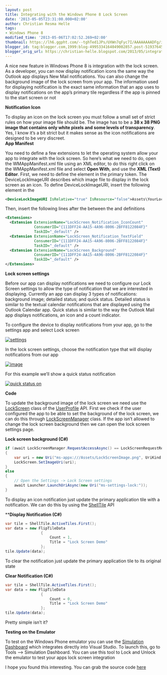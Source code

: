 ```yaml
---
layout: post
title: Integrating with the Windows Phone 8 Lock Screen
date: '2013-05-05T23:31:00.000+02:00'
author: Christian Resma Helle
tags: 
- Windows Phone 8
modified_time: '2013-05-06T17:02:52.269+02:00'
thumbnail: https://lh6.ggpht.com/--tghTed1JPs/UXWn7qFyc7I/AAAAAAAADFg/ih6cMqbzzKk/s72-c/settings_thumb%25255B1%25255D.png?imgmax=800
blogger_id: tag:blogger.com,1999:blog-4995334164049002857.post-5193764592110998860
blogger_orig_url: https://christian-helle.blogspot.com/2013/05/integrating-with-windows-phone-8-lock.html
---
```


A nice new feature in Windows Phone 8 is integration with the lock screen. As a developer, you can now display notification icons the same way the Outlook app displays New Mail notifications. You can also change the background image of the lock screen from your app. The information used for displaying notification is the exact same information that an app uses to display notifications on the app’s primary tile regardless if the app is pinned to the start screen or not  

**Notification Icon**  

To display an icon on the lock screen you must follow a small set of strict rules on how your image file should be. The image has to be a **38 x 38 PNG image that contains only white pixels and some levels of transparency**. Yes, I know it’s a bit strict but it makes sense as the icon notifications are designed to be very discreet.  
**App Manifest**  

You need to define a few extensions to let the operating system allow your app to integrate with the lock screen. So here’s what we need to do, open the WMAppManifest.xml file using an XML editor, to do this right click on the WMAppManifest.xml file and select **Open With**, and use the **XML (Text) Editor**. First, we need to define the **<DeviceLockImageURI>** element in the primary token. The DeviceLockImageURI describes which image file to display in the lock screen as an icon. To define DeviceLockImageURI, insert the following element in the **<PrimaryToken>**  

```xml
<DeviceLockImageURI IsRelative="true" IsResource="false">Assets\YourLockImage.png</DeviceLockImageURI>
```

Then, insert the following lines after the between the **<Tokens>** and **<ScreenResolutions>** definitions  

```xml
<Extensions>
  <Extension ExtensionName="LockScreen_Notification_IconCount"
             ConsumerID="{111DFF24-AA15-4A96-8006-2BFF8122084F}"
             TaskID="_default" />
  <Extension ExtensionName="LockScreen_Notification_TextField"
             ConsumerID="{111DFF24-AA15-4A96-8006-2BFF8122084F}"
             TaskID="_default" />
  <Extension ExtensionName="LockScreen_Background"
             ConsumerID="{111DFF24-AA15-4A96-8006-2BFF8122084F}"
             TaskID="_default" />
</Extensions>
```

**Lock screen settings**  

Before our app can display notifications we need to configure our Lock Screen settings to allow the type of notification that we are interested in displaying. Currently an app can display 3 types of notifications: background image; detailed status; and quick status. Detailed status is similar to the textual calendar notifications that are displayed using the Outlook Calendar app. Quick status is similar to the way the Outlook Mail app displays notifications, an icon and a count indicator.  

To configure the device to display notifications from your app, go to the settings app and select Lock screen  

[![settings](/assets/images/windows-phone-settings.png)](/assets/images/windows-phone-settings.png)

In the lock screen settings, choose the notification type that will display notifications from our app  

[![image](/assets/images/windows-phone-settings-lock-screen-highlight.png)](/assets/images/windows-phone-settings-lock-screen-highlight.png)

For this example we’ll show a quick status notification  

[![quick status on](/assets/images/windows-phone-settings-lock-screen.png)](/assets/images/windows-phone-settings-lock-screen.png)  

**Code**  

To update the background image of the lock screen we need use the [LockScreen](https://learn.microsoft.com/en-us/library/windowsphone/develop/windows.phone.system.userprofile.lockscreen(v=vs.105).aspx?WT.mc_id=DT-MVP-5004822) class of the [UserProfile](https://learn.microsoft.com/en-us/library/windowsphone/develop/jj207562(v=vs.105).aspx?WT.mc_id=DT-MVP-5004822) API. First we check if the user configured the app to be able to set the background of the lock screen, we can do this through [LockScreenManager](https://learn.microsoft.com/en-us/library/windowsphone/develop/windows.phone.system.userprofile.lockscreenmanager(v=vs.105).aspx?WT.mc_id=DT-MVP-5004822) class. If the app isn’t allowed to change the lock screen background then we can open the lock screen settings page.  

**Lock screen background (C#)**

```csharp
if (await LockScreenManager.RequestAccessAsync() == LockScreenRequestResult.Granted)
{
    var uri = new Uri("ms-appx:///Assets/LockScreenImage.png", UriKind.Absolute);
    LockScreen.SetImageUri(uri);
}
else
{
    // Open the Settings -> Lock Screen settings
    await Launcher.LaunchUriAsync(new Uri("ms-settings-lock:"));
}
```

To display an icon notification just update the primary application tile with a notification. We can do this by using the [ShellTile](https://learn.microsoft.com/en-US/library/windowsphone/develop/microsoft.phone.shell.shelltile(v=vs.105).aspx?WT.mc_id=DT-MVP-5004822) API

****Display Notification (C#)**

```csharp
var tile = ShellTile.ActiveTiles.First();
var data = new FlipTileData
                {
                    Count = 1,
                    Title = "Lock Screen Demo"
                };
tile.Update(data);
```

To clear the notification just update the primary application tile to its original state  

**Clear Notification (C#)**

```csharp
var tile = ShellTile.ActiveTiles.First();
var data = new FlipTileData
                {
                    Count = 0,
                    Title = "Lock Screen Demo"
                };
tile.Update(data);
```

Pretty simple isn’t it?  

**Testing on the Emulator**  

To test on the Windows Phone emulator you can use the [Simulation Dashboard](https://learn.microsoft.com/en-us/previous-versions/windows/apps/jj206953(v=vs.105)?WT.mc_id=DT-MVP-5004822) which integrates directly into Visual Studio. To launch this, go to Tools –> Simulation Dashboard. You can use this tool to Lock and Unlock the emulator to test your apps lock screen integration  

I hope you found this interesting. You can grab the source code [here](/assets/samples/LockScreenSample.zip)